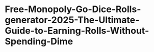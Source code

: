 # Free-Monopoly-Go-Dice-Rolls-generator-2025-The-Ultimate-Guide-to-Earning-Rolls-Without-Spending-Dime